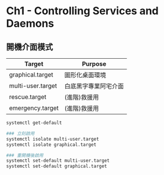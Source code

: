 # Ch1  - Controlling Services and Daemons

## 開機介面模式

Target            | Purpose
----------------- | --------------------
graphical.target  | 圖形化桌面環境
multi-user.target | 白底黑字專業阿宅介面
rescue.target     | (進階)救援用
emergency.target  | (進階)救援用

```sh
systemctl get-default

### 立刻啟用
systemctl isolate multi-user.target
systemctl isolate graphical.target

### 重開機後啟用
systemctl set-default multi-user.target
systemctl set-default graphical.target
```
